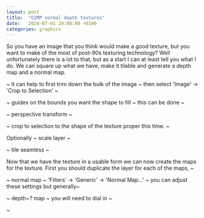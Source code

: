 ```yaml
---
layout: post
title:  "GIMP normal depth textures"
date:   2024-07-01 20:00:00 +0100
categories: graphics
---
```

So you have an image that you think would make a good texture, but you want to make of the most of post-90s texturing technology? Well unfortunately there is a lot to that, but as a start I can at least tell you what I do. We can square up what we have, make it tilable and generate a depth map and a normal map.

~ it can help to first trim down the bulk of the image   ~ then select 'Image' -> 'Crop to Selection' ~

~ guides on the bounds you want the shape to fill ~ this can be done ~

~ perspective transform ~

~ crop to selection to the shape of the texture proper this time. ~

Optionally ~ scale layer ~

~ tile seamless ~

Now that we have the texture in a usable form we can now create the maps for the texture. First you should duplicate the layer for each of the maps, ~

~ normal map ~ 'Filters' -> 'Generic' -> 'Normal Map...' ~ you can adjust these settings but generally~

~ depth~? map ~ you will need to dial in ~

~